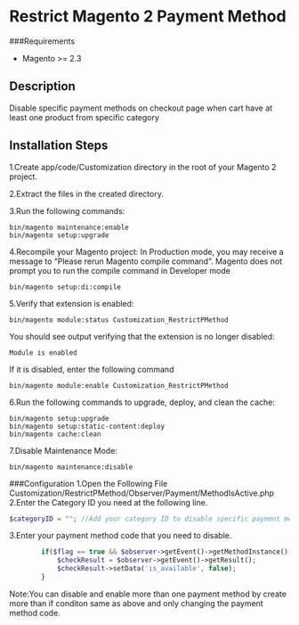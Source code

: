 Restrict Magento 2 Payment Method
=============
###Requirements
* Magento >= 2.3

## Description
Disable specific payment methods on checkout page when cart have at least one product from specific category

## Installation Steps
1.Create app/code/Customization directory in the root of your Magento 2 project.

2.Extract the files in the created directory.

3.Run the following commands:

```
bin/magento maintenance:enable
bin/magento setup:upgrade
```
4.Recompile your Magento project: In Production mode, you may receive a message to “Please rerun Magento compile command”. Magento does not prompt you to run the compile command in Developer mode
```
bin/magento setup:di:compile
```
5.Verify that extension is enabled:
```
bin/magento module:status Customization_RestrictPMethod
```
You should see output verifying that the extension is no longer disabled:
```
Module is enabled
```
If it is disabled, enter the following command
```
bin/magento module:enable Customization_RestrictPMethod
```
6.Run the following commands to upgrade, deploy, and clean the cache:
```
bin/magento setup:upgrade
bin/magento setup:static-content:deploy
bin/magento cache:clean
```
7.Disable Maintenance Mode:
```
bin/magento maintenance:disable
```

###Configuration
1.Open the Following File Customization/RestrictPMethod/Observer/Payment/MethodIsActive.php
2.Enter the Category ID you need at the following line.
```php
$categoryID = ""; //Add your category ID to disable specific payment method on its products
``` 
3.Enter your payment method code that you need to disable.
```php
        if($flag == true && $observer->getEvent()->getMethodInstance()->getCode()=="YOUR PAYMENT METHOD CODE"){
            $checkResult = $observer->getEvent()->getResult();
            $checkResult->setData('is_available', false);
        }
```

Note:You can disable and enable more than one payment method by create more than if conditon same as above and only changing the payment method code.
    
